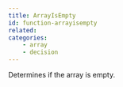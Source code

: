 ```yaml
---
title: ArrayIsEmpty
id: function-arrayisempty
related:
categories:
    - array
    - decision
---
```


Determines if the array is empty.
